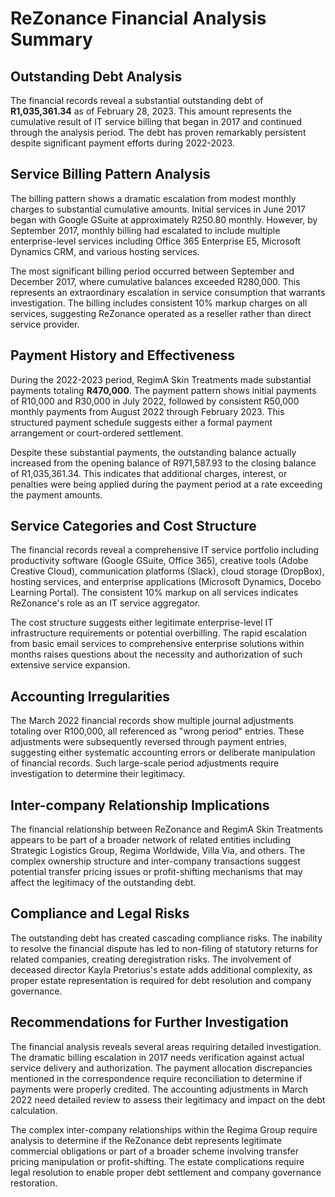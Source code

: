 # ReZonance Financial Analysis Summary

## Outstanding Debt Analysis

The financial records reveal a substantial outstanding debt of **R1,035,361.34** as of February 28, 2023. This amount represents the cumulative result of IT service billing that began in 2017 and continued through the analysis period. The debt has proven remarkably persistent despite significant payment efforts during 2022-2023.

## Service Billing Pattern Analysis

The billing pattern shows a dramatic escalation from modest monthly charges to substantial cumulative amounts. Initial services in June 2017 began with Google GSuite at approximately R250.80 monthly. However, by September 2017, monthly billing had escalated to include multiple enterprise-level services including Office 365 Enterprise E5, Microsoft Dynamics CRM, and various hosting services.

The most significant billing period occurred between September and December 2017, where cumulative balances exceeded R280,000. This represents an extraordinary escalation in service consumption that warrants investigation. The billing includes consistent 10% markup charges on all services, suggesting ReZonance operated as a reseller rather than direct service provider.

## Payment History and Effectiveness

During the 2022-2023 period, RegimA Skin Treatments made substantial payments totaling **R470,000**. The payment pattern shows initial payments of R10,000 and R30,000 in July 2022, followed by consistent R50,000 monthly payments from August 2022 through February 2023. This structured payment schedule suggests either a formal payment arrangement or court-ordered settlement.

Despite these substantial payments, the outstanding balance actually increased from the opening balance of R971,587.93 to the closing balance of R1,035,361.34. This indicates that additional charges, interest, or penalties were being applied during the payment period at a rate exceeding the payment amounts.

## Service Categories and Cost Structure

The financial records reveal a comprehensive IT service portfolio including productivity software (Google GSuite, Office 365), creative tools (Adobe Creative Cloud), communication platforms (Slack), cloud storage (DropBox), hosting services, and enterprise applications (Microsoft Dynamics, Docebo Learning Portal). The consistent 10% markup on all services indicates ReZonance's role as an IT service aggregator.

The cost structure suggests either legitimate enterprise-level IT infrastructure requirements or potential overbilling. The rapid escalation from basic email services to comprehensive enterprise solutions within months raises questions about the necessity and authorization of such extensive service expansion.

## Accounting Irregularities

The March 2022 financial records show multiple journal adjustments totaling over R100,000, all referenced as "wrong period" entries. These adjustments were subsequently reversed through payment entries, suggesting either systematic accounting errors or deliberate manipulation of financial records. Such large-scale period adjustments require investigation to determine their legitimacy.

## Inter-company Relationship Implications

The financial relationship between ReZonance and RegimA Skin Treatments appears to be part of a broader network of related entities including Strategic Logistics Group, Regima Worldwide, Villa Via, and others. The complex ownership structure and inter-company transactions suggest potential transfer pricing issues or profit-shifting mechanisms that may affect the legitimacy of the outstanding debt.

## Compliance and Legal Risks

The outstanding debt has created cascading compliance risks. The inability to resolve the financial dispute has led to non-filing of statutory returns for related companies, creating deregistration risks. The involvement of deceased director Kayla Pretorius's estate adds additional complexity, as proper estate representation is required for debt resolution and company governance.

## Recommendations for Further Investigation

The financial analysis reveals several areas requiring detailed investigation. The dramatic billing escalation in 2017 needs verification against actual service delivery and authorization. The payment allocation discrepancies mentioned in the correspondence require reconciliation to determine if payments were properly credited. The accounting adjustments in March 2022 need detailed review to assess their legitimacy and impact on the debt calculation.

The complex inter-company relationships within the Regima Group require analysis to determine if the ReZonance debt represents legitimate commercial obligations or part of a broader scheme involving transfer pricing manipulation or profit-shifting. The estate complications require legal resolution to enable proper debt settlement and company governance restoration.
